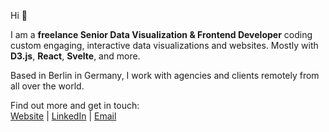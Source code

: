 Hi  👋

I am a **freelance Senior Data Visualization & Frontend Developer** coding custom engaging, interactive data visualizations and websites. Mostly with **D3.js**, **React**, **Svelte**, and more. 

Based in Berlin in Germany, I work with agencies and clients remotely from all over the world. 

Find out more and get in touch:<br/>
[Website](https://www.kristin-baumann.com/) | [LinkedIn](https://www.linkedin.com/in/kristinbaumann/) | [Email](mailto:hello@kristin-baumann.com)

